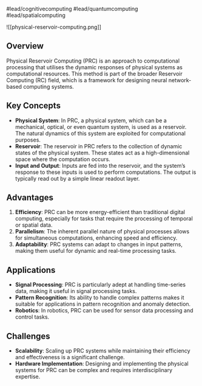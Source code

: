#lead/cognitivecomputing #lead/quantumcomputing #lead/spatialcomputing

![[physical-reservoir-computing.png]]

## Overview

Physical Reservoir Computing (PRC) is an approach to computational processing that utilises the dynamic responses of physical systems as computational resources. This method is part of the broader Reservoir Computing (RC) field, which is a framework for designing neural network-based computing systems.

## Key Concepts

- **Physical System**: In PRC, a physical system, which can be a mechanical, optical, or even quantum system, is used as a reservoir. The natural dynamics of this system are exploited for computational purposes.
- **Reservoir**: The reservoir in PRC refers to the collection of dynamic states of the physical system. These states act as a high-dimensional space where the computation occurs.
- **Input and Output**: Inputs are fed into the reservoir, and the system’s response to these inputs is used to perform computations. The output is typically read out by a simple linear readout layer.

## Advantages

1. **Efficiency**: PRC can be more energy-efficient than traditional digital computing, especially for tasks that require the processing of temporal or spatial data.
2. **Parallelism**: The inherent parallel nature of physical processes allows for simultaneous computations, enhancing speed and efficiency.
3. **Adaptability**: PRC systems can adapt to changes in input patterns, making them useful for dynamic and real-time processing tasks.

## Applications

- **Signal Processing**: PRC is particularly adept at handling time-series data, making it useful in signal processing tasks.
- **Pattern Recognition**: Its ability to handle complex patterns makes it suitable for applications in pattern recognition and anomaly detection.
- **Robotics**: In robotics, PRC can be used for sensor data processing and control tasks.

## Challenges

- **Scalability**: Scaling up PRC systems while maintaining their efficiency and effectiveness is a significant challenge.
- **Hardware Implementation**: Designing and implementing the physical systems for PRC can be complex and requires interdisciplinary expertise.
